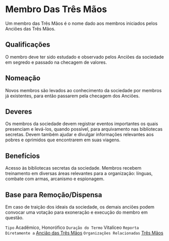 <!-- TITLE: Membro Das Três Mãos -->
<!-- SUBTITLE: Visão geral sobre Membro Das Três Mãos -->

# Membro Das Três Mãos
Um membro das Três Mãos é o nome dado aos membros iniciados pelos Anciões das Três Mãos.

## Qualificações
O membro deve ter sido estudado e observado pelos Anciões da sociedade em segredo e passado na checagem de valores.

## Nomeação
Novos membros são levados ao conhecimento da sociedade por membros já existentes, para então passarem pela checagem dos Anciões.

## Deveres
Os membros da sociedade devem registrar eventos importantes os quais presenciam e levá-los, quando possível, para arquivamento nas bibliotecas secretas. Devem também ajudar e divulgar informações relevantes aos pobres e oprimidos que encontrarem em suas viagens.

## Benefícios
Acesso às bibliotecas secretas da sociedade. Membros recebem treinamento em diversas áreas relevantes para a organização: línguas, combate com armas, arcanismo e espionagem.

## Base para Remoção/Dispensa
Em caso de traição dos ideais da sociedade, os demais anciões podem convocar uma votação para exoneração e execução do membro em questão.

`Tipo` Acadêmico, Honorófico
`Duração do Termo` Vitalíceo
`Reporta Diretamente a` [Ancião das Três Mãos](http://localhost/rankings-e-titulos/anciao-das-tres-maos#anciao-das-tres-maos)
`Organizações Relacionadas` [Três Mãos](http://localhost/faccoes/faccoes-independentes/tres-maos#tres-maos)

